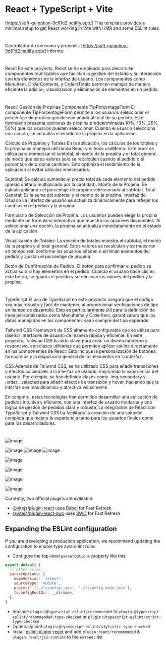 # React + TypeScript + Vite
[https://soft-gumption-9c61d2.netlify.app/]
This template provides a minimal setup to get React working in Vite with HMR and some ESLint rules.



#
Controlador de consumo y propinas.
[https://soft-gumption-9c61d2.netlify.app/]
Informe:
#
React
En este proyecto, React se ha empleado para desarrollar componentes reutilizables que facilitan la gestión del estado y la interacción con los elementos de la interfaz de usuario. Los componentes como MenuItem, OrderContents, y OrdersTotals permiten manejar de manera eficiente la adición, visualización y eliminación de elementos en un pedido.

#
React: Gestión de Propinas
Componente TipPorcentageForm
El componente TipPorcentageForm permite a los usuarios seleccionar el porcentaje de propina que desean añadir al total de su pedido. Este formulario presenta opciones de propina predeterminadas (0%, 10%, 20%, 50%) que los usuarios pueden seleccionar. Cuando el usuario selecciona una opción, se actualiza el estado de la propina en la aplicación.

Cálculo de Propinas y Totales
En la aplicación, los cálculos de los totales y la propina se manejan utilizando React y el hook useMemo. Este hook se utiliza para memorizar el subtotal, el monto de la propina y el total general, de modo que estos valores solo se recalculen cuando el pedido o el porcentaje de propina cambien. Esto optimiza el rendimiento de la aplicación al evitar cálculos innecesarios.

Subtotal: Se calcula sumando el precio total de cada elemento del pedido (precio unitario multiplicado por la cantidad).
Monto de la Propina: Se calcula aplicando el porcentaje de propina seleccionado al subtotal.
Total General: Es la suma del subtotal y el monto de la propina.
Interfaz de Usuario
La interfaz de usuario se actualiza dinámicamente para reflejar los cambios en el pedido y la propina:

Formulario de Selección de Propina: Los usuarios pueden elegir la propina mediante un formulario interactivo que muestra las opciones disponibles. Al seleccionar una opción, la propina se actualiza inmediatamente en el estado de la aplicación.

Visualización de Totales: La sección de totales muestra el subtotal, el monto de la propina y el total general. Estos valores se recalculan y se muestran en tiempo real conforme los usuarios añaden o eliminan elementos del pedido y ajustan el porcentaje de propina.

Botón de Confirmación de Pedido: El botón para confirmar el pedido se activa solo si hay elementos en el pedido. Cuando el usuario hace clic en este botón, se guarda el pedido y se reinician los valores del pedido y la propina.
#

TypeScript
El uso de TypeScript en este proyecto asegura que el código sea más robusto y fácil de mantener, al proporcionar verificaciones de tipo en tiempo de desarrollo. Esto es particularmente útil para la definición de tipos personalizados como MenuItems y OrderItem, garantizando que los datos manejados en los componentes sean siempre del tipo esperado.

Tailwind CSS
Framework de CSS altamente configurable que se utiliza para diseñar interfaces de usuario de manera rápida y eficiente. En este proyecto, Tailwind CSS ha sido clave para crear un diseño moderno y responsivo, con clases utilitarias que permiten aplicar estilos directamente en los componentes de React. Esto incluye la personalización de botones, formularios y la disposición general de los elementos en la interfaz.

CSS
Además de Tailwind CSS, se ha utilizado CSS para añadir transiciones y efectos adicionales a la interfaz de usuario, mejorando la experiencia del usuario. Por ejemplo, se han definido clases como .img-secondary y .order__selected para añadir efectos de transición y hover, haciendo que la interfaz sea más dinámica y atractiva visualmente.

En conjunto, estas tecnologías han permitido desarrollar una aplicación de pedidos intuitiva y eficiente, con una interfaz de usuario moderna y una lógica de gestión de pedidos clara y robusta. La integración de React con TypeScript y Tailwind CSS ha facilitado la creación de una solución completa que mejora la experiencia tanto para los usuarios finales como para los desarrolladores.
#

![image](https://github.com/JhojanBinary/Registro-De-Pagos/assets/102551448/a4254584-2519-4935-a878-d13d8a24e5dd)

![image](https://github.com/JhojanBinary/Registro-De-Pagos/assets/102551448/c7eefeeb-56b3-49c2-9ed6-f5c855af499e)
![image](https://github.com/JhojanBinary/Registro-De-Pagos/assets/102551448/5db9cb51-4132-47b9-99fc-e8d5ffaf105c)
![image](https://github.com/JhojanBinary/Registro-De-Pagos/assets/102551448/999bd831-89ac-4d23-b1b0-233839634462)

![image](https://github.com/JhojanBinary/Registro-De-Pagos/assets/102551448/3d821e5a-824d-42ca-b3de-1aa8a30960ad)


![image](https://github.com/JhojanBinary/Registro-De-Pagos/assets/102551448/0fc37cea-2050-4edc-bc9a-239ca5df33e3)

![image](https://github.com/JhojanBinary/Registro-De-Pagos/assets/102551448/e7be7d4e-9f25-4f3e-b23c-4063f088102b)

![image](https://github.com/JhojanBinary/Registro-De-Pagos/assets/102551448/1931bf7a-bcf0-4d3e-8413-2e8678ea20c2)


Currently, two official plugins are available:

- [@vitejs/plugin-react](https://github.com/vitejs/vite-plugin-react/blob/main/packages/plugin-react/README.md) uses [Babel](https://babeljs.io/) for Fast Refresh
- [@vitejs/plugin-react-swc](https://github.com/vitejs/vite-plugin-react-swc) uses [SWC](https://swc.rs/) for Fast Refresh

## Expanding the ESLint configuration

If you are developing a production application, we recommend updating the configuration to enable type aware lint rules:

- Configure the top-level `parserOptions` property like this:

```js
export default {
  // other rules...
  parserOptions: {
    ecmaVersion: 'latest',
    sourceType: 'module',
    project: ['./tsconfig.json', './tsconfig.node.json'],
    tsconfigRootDir: __dirname,
  },
}
```

- Replace `plugin:@typescript-eslint/recommended` to `plugin:@typescript-eslint/recommended-type-checked` or `plugin:@typescript-eslint/strict-type-checked`
- Optionally add `plugin:@typescript-eslint/stylistic-type-checked`
- Install [eslint-plugin-react](https://github.com/jsx-eslint/eslint-plugin-react) and add `plugin:react/recommended` & `plugin:react/jsx-runtime` to the `extends` list
